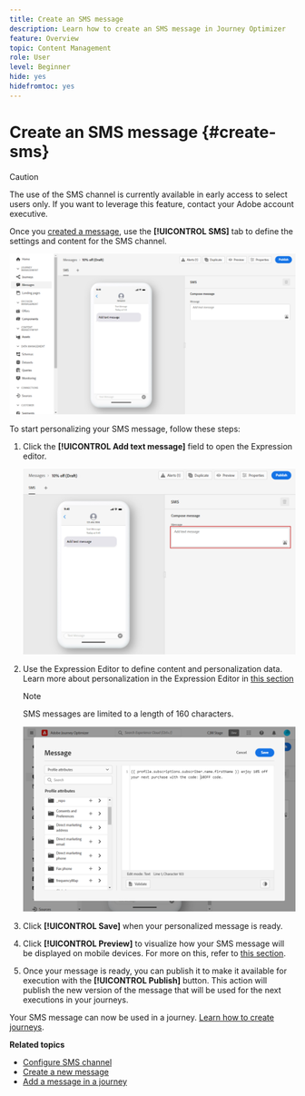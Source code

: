 ```yaml
---
title: Create an SMS message
description: Learn how to create an SMS message in Journey Optimizer
feature: Overview
topic: Content Management
role: User
level: Beginner
hide: yes
hidefromtoc: yes
---
```

# Create an SMS message {#create-sms}

>[!CAUTION]
>
> The use of the SMS channel is currently available in early access to select users only. If you want to leverage this feature, contact your Adobe account executive.

Once you [created a message](create-message.md), use the **[!UICONTROL SMS]** tab to define the settings and content for the SMS channel.

![](assets/sms_1.png)

To start personalizing your SMS message, follow these steps:

1. Click the **[!UICONTROL Add text message]** field to open the Expression editor.

    ![](assets/sms_3.png)

1. Use the Expression Editor to define content and personalization data. Learn more about personalization in the Expression Editor in [this section](personalization/personalize.md)

    >[!NOTE]
    >
    > SMS messages are limited to a length of 160 characters.

    ![](assets/sms_2.png)

1. Click **[!UICONTROL Save]** when your personalized message is ready.

1. Click **[!UICONTROL Preview]** to visualize how your SMS message will be displayed on mobile devices. For more on this, refer to [this section](preview.md).

1. Once your message is ready, you can publish it to make it available for execution with the **[!UICONTROL Publish]** button. This action will publish the new version of the message that will be used for the next executions in your journeys.

Your SMS message can now be used in a journey. [Learn how to create journeys](building-journeys/journey-gs.md).

**Related topics**

* [Configure SMS channel](configuration/sms-configuration.md)
* [Create a new message](create-message.md)
* [Add a message in a journey](building-journeys/journeys-message.md)
